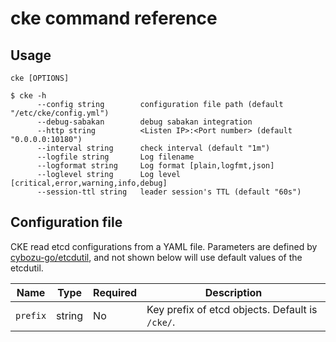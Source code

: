 cke command reference
=====================

Usage
-----

`cke [OPTIONS]`

```console
$ cke -h
      --config string        configuration file path (default "/etc/cke/config.yml")
      --debug-sabakan        debug sabakan integration
      --http string          <Listen IP>:<Port number> (default "0.0.0.0:10180")
      --interval string      check interval (default "1m")
      --logfile string       Log filename
      --logformat string     Log format [plain,logfmt,json]
      --loglevel string      Log level [critical,error,warning,info,debug]
      --session-ttl string   leader session's TTL (default "60s")
```

Configuration file
------------------

CKE read etcd configurations from a YAML file.
Parameters are defined by [cybozu-go/etcdutil](https://github.com/cybozu-go/etcdutil), and not shown below will use default values of the etcdutil.

Name       | Type    | Required | Description
---------- | ------- | -------- | -----------
`prefix`   | string  | No       | Key prefix of etcd objects.  Default is `/cke/`.
